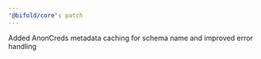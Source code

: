 ```yaml
---
'@bifold/core': patch
---
```


Added AnonCreds metadata caching for schema name and improved error handling

